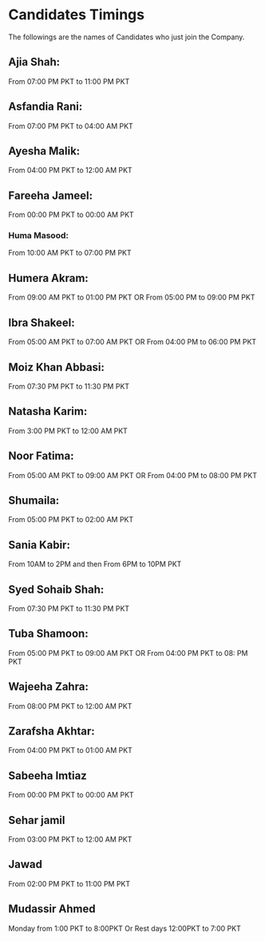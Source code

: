 # Candidates Timings
The followings are the names of Candidates who just join the Company.

## Ajia Shah:  
From 07:00 PM PKT to 11:00 PM PKT
## Asfandia Rani: 
From 07:00 PM PKT to 04:00 AM PKT
## Ayesha Malik: 
From 04:00 PM PKT to 12:00 AM PKT
## Fareeha Jameel:
From 00:00 PM PKT to 00:00 AM PKT
### Huma Masood: 
From 10:00 AM PKT to 07:00 PM PKT
## Humera Akram: 
From 09:00 AM PKT to 01:00 PM PKT OR From 05:00 PM to 09:00 PM PKT 
## Ibra Shakeel: 
From 05:00 AM PKT to 07:00 AM PKT OR From 04:00 PM to 06:00 PM PKT
## Moiz Khan Abbasi: 
From 07:30 PM PKT to 11:30 PM PKT
## Natasha Karim: 
From 3:00 PM PKT to 12:00 AM PKT
## Noor Fatima: 
From 05:00 AM PKT to 09:00 AM PKT OR From 04:00 PM to 08:00 PM PKT
## Shumaila: 
From 05:00 PM PKT to 02:00 AM PKT
## Sania Kabir:
From 10AM to 2PM and then From 6PM to 10PM PKT
## Syed Sohaib Shah:
From 07:30 PM PKT to 11:30 PM PKT
## Tuba Shamoon: 
From 05:00 PM PKT to 09:00 AM PKT OR From 04:00 PM PKT to 08: PM PKT
## Wajeeha Zahra: 
From 08:00 PM PKT to 12:00 AM PKT
## Zarafsha Akhtar: 
From 04:00 PM PKT to 01:00 AM PKT
## Sabeeha Imtiaz
From 00:00 PM PKT to 00:00 AM PKT
## Sehar jamil
From 03:00 PM PKT to 12:00 AM PKT
## Jawad
From 02:00 PM PKT to 11:00 PM PKT
## Mudassir Ahmed
Monday from 1:00 PKT to 8:00PKT Or Rest days 12:00PKT to 7:00 PKT
